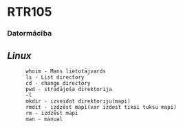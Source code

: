  #            RTR105
### Datormācība
##    _Linux_
       
          whoim - Mans lietotājvards
          ls - List directory
          cd - change directory
          pwd - strādājoša direktorija
          -l
          mkdir - izveidot direktoriju(mapi)
          rmdit - izdzēst mapi(var izdest tikai tuksu mapi)
          rm - izdzēst mapi
          man - manual
          
          
          
    
  

